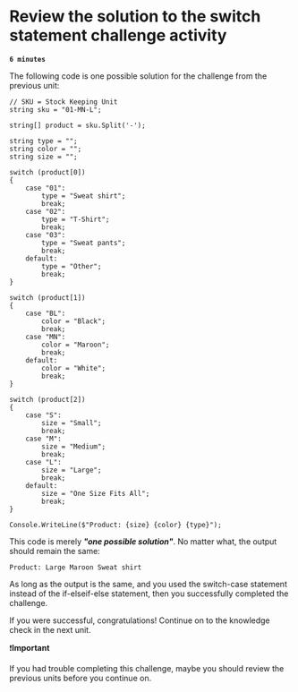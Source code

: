 # Review the solution to the switch statement challenge activity

**`6 minutes`**

The following code is one possible solution for the challenge from the previous unit:

```
// SKU = Stock Keeping Unit
string sku = "01-MN-L";

string[] product = sku.Split('-');

string type = "";
string color = "";
string size = "";

switch (product[0])
{
    case "01":
        type = "Sweat shirt";
        break;
    case "02":
        type = "T-Shirt";
        break;
    case "03":
        type = "Sweat pants";
        break;
    default:
        type = "Other";
        break;
}

switch (product[1])
{
    case "BL":
        color = "Black";
        break;
    case "MN":
        color = "Maroon";
        break;
    default:
        color = "White";
        break;
}

switch (product[2])
{
    case "S":
        size = "Small";
        break;
    case "M":
        size = "Medium";
        break;
    case "L":
        size = "Large";
        break;
    default:
        size = "One Size Fits All";
        break;
}

Console.WriteLine($"Product: {size} {color} {type}");
```

This code is merely ***"one possible solution"***. No matter what, the output should remain the same:

```
Product: Large Maroon Sweat shirt
```

As long as the output is the same, and you used the switch-case statement instead of the if-elseif-else statement, then you successfully completed the challenge.

If you were successful, congratulations! Continue on to the knowledge check in the next unit.

❗**Important**

If you had trouble completing this challenge, maybe you should review the previous units before you continue on.

